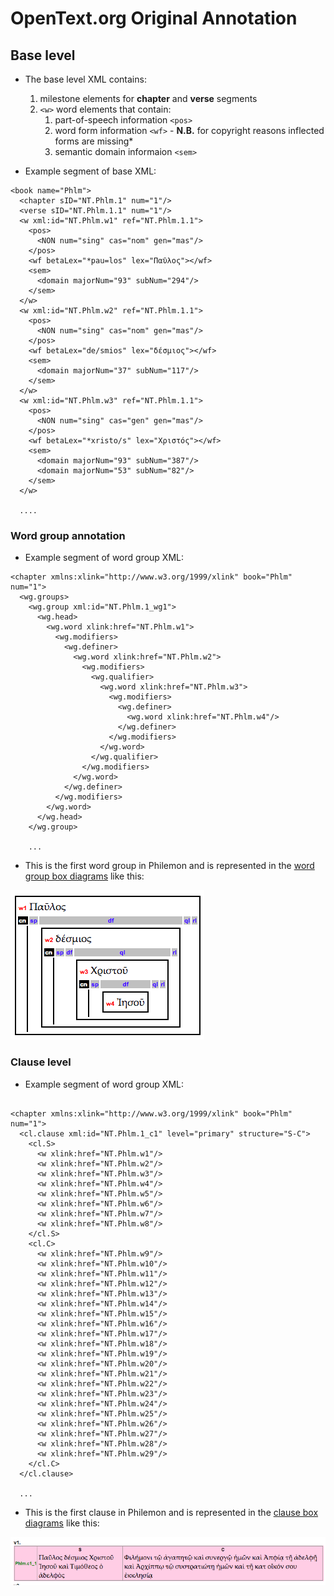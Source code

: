 # OpenText.org Original Annotation



## Base level

* The base level XML contains:
	1. milestone elements for **chapter** and **verse** segments
	2. `<w>` word elements that contain:
		1. part-of-speech information `<pos>`
		2. word form information `<wf>` - **N.B.** for copyright reasons inflected forms are missing*
		3. semantic domain informaion `<sem>`

* Example segment of base XML:

```
<book name="Phlm">
  <chapter sID="NT.Phlm.1" num="1"/>
  <verse sID="NT.Phlm.1.1" num="1"/>
  <w xml:id="NT.Phlm.w1" ref="NT.Phlm.1.1">
    <pos>
      <NON num="sing" cas="nom" gen="mas"/>
    </pos>
    <wf betaLex="*pau=los" lex="Παῦλος"></wf>
    <sem>
      <domain majorNum="93" subNum="294"/>
    </sem>
  </w>
  <w xml:id="NT.Phlm.w2" ref="NT.Phlm.1.1">
    <pos>
      <NON num="sing" cas="nom" gen="mas"/>
    </pos>
    <wf betaLex="de/smios" lex="δέσμιος"></wf>
    <sem>
      <domain majorNum="37" subNum="117"/>
    </sem>
  </w>
  <w xml:id="NT.Phlm.w3" ref="NT.Phlm.1.1">
    <pos>
      <NON num="sing" cas="gen" gen="mas"/>
    </pos>
    <wf betaLex="*xristo/s" lex="Χριστός"></wf>
    <sem>
      <domain majorNum="93" subNum="387"/>
      <domain majorNum="53" subNum="82"/>
    </sem>
  </w>

  ....
```


### Word group annotation


* Example segment of word group XML:


```
<chapter xmlns:xlink="http://www.w3.org/1999/xlink" book="Phlm" num="1">
  <wg.groups>
    <wg.group xml:id="NT.Phlm.1_wg1">
      <wg.head>
        <wg.word xlink:href="NT.Phlm.w1">
          <wg.modifiers>
            <wg.definer>
              <wg.word xlink:href="NT.Phlm.w2">
                <wg.modifiers>
                  <wg.qualifier>
                    <wg.word xlink:href="NT.Phlm.w3">
                      <wg.modifiers>
                        <wg.definer>
                          <wg.word xlink:href="NT.Phlm.w4"/>
                        </wg.definer>
                      </wg.modifiers>
                    </wg.word>
                  </wg.qualifier>
                </wg.modifiers>
              </wg.word>
            </wg.definer>
          </wg.modifiers>
        </wg.word>
      </wg.head>
    </wg.group>

    ...
```

* This is the first word group in Philemon and is represented in the [word group box diagrams](http://opentext.org/texts/NT/Phlm/view/wordgroup-ch1.v0.html) like this:

![](wg_example.png)

### Clause level

* Example segment of word group XML:


```

<chapter xmlns:xlink="http://www.w3.org/1999/xlink" book="Phlm" num="1">
  <cl.clause xml:id="NT.Phlm.1_c1" level="primary" structure="S-C">
    <cl.S>
      <w xlink:href="NT.Phlm.w1"/>
      <w xlink:href="NT.Phlm.w2"/>
      <w xlink:href="NT.Phlm.w3"/>
      <w xlink:href="NT.Phlm.w4"/>
      <w xlink:href="NT.Phlm.w5"/>
      <w xlink:href="NT.Phlm.w6"/>
      <w xlink:href="NT.Phlm.w7"/>
      <w xlink:href="NT.Phlm.w8"/>
    </cl.S>
    <cl.C>
      <w xlink:href="NT.Phlm.w9"/>
      <w xlink:href="NT.Phlm.w10"/>
      <w xlink:href="NT.Phlm.w11"/>
      <w xlink:href="NT.Phlm.w12"/>
      <w xlink:href="NT.Phlm.w13"/>
      <w xlink:href="NT.Phlm.w14"/>
      <w xlink:href="NT.Phlm.w15"/>
      <w xlink:href="NT.Phlm.w16"/>
      <w xlink:href="NT.Phlm.w17"/>
      <w xlink:href="NT.Phlm.w18"/>
      <w xlink:href="NT.Phlm.w19"/>
      <w xlink:href="NT.Phlm.w20"/>
      <w xlink:href="NT.Phlm.w21"/>
      <w xlink:href="NT.Phlm.w22"/>
      <w xlink:href="NT.Phlm.w23"/>
      <w xlink:href="NT.Phlm.w24"/>
      <w xlink:href="NT.Phlm.w25"/>
      <w xlink:href="NT.Phlm.w26"/>
      <w xlink:href="NT.Phlm.w27"/>
      <w xlink:href="NT.Phlm.w28"/>
      <w xlink:href="NT.Phlm.w29"/>
    </cl.C>
  </cl.clause>

  ...

```



* This is the first clause in Philemon and is represented in the [clause box diagrams](http://opentext.org/texts/NT/Phlm/view/clause-ch1.v0.html) like this:

![](cl_example.png)




